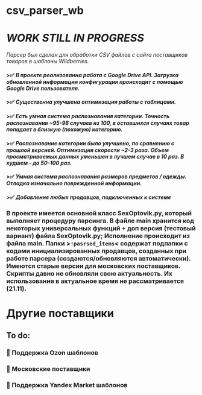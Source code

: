 # csv_parser_wb

# ___*WORK STILL IN PROGRESS*___

*Парсер был сделан для обработки CSV файлов с сайта поставщиков товаров в шаблоны Wildberries.*


#### >:white_check_mark: ___В проекте реализованна работа с Google Drive API. Загрузка обновленной информации конфигурация происходит с помощью Google Drive пользователя.___

#### >:white_check_mark: ___Существенна улучшена оптимизация работы с таблицами.___

#### >:white_check_mark: ___Есть умная система распознавания категории. Точность распознавания ~95-98 случаев из 100, в оставшихся случаях товар попадает в близкую (похожую) категорию.___

#### >:white_check_mark: ___Распознавание категории было улучшено, по сравнению с прошлой версией. Оптимизация скорости ~2-3 раза. Объем просматриваемых данных уменьшен в лучшем случае в 10 раз. В худшем - до 50-100 раз.___

#### >:white_check_mark: ___Умная система распознавания размеров предметов / одежды. Отладка изначально поврежденной информации.___

#### >:white_check_mark: ___Добавление любых продавцов, подключенных к системе___



### В проекте имеется основной класс SexOptovik.py, который выполняет процедуру парсинга. В файле main хранится код некоторых универсальных функций + доп версия (тестовый вариант) файла SexOptovik.py; Исполнение происходит из файла main. Папки >`!pasrsed_items`<  содержат подпапки с кодами инициализированных продавцов, созданных при работе парсера (создаются/обновляются автоматически). Имеются старые версии для московских поставщиков. Скрипты давно не обновляли свою актуальность. Их использование в актуальное время не рассматривается (21.11). 


# Другие поставщики
## To do:
### :black_square_button: Поддержка Ozon шаблонов
### :black_square_button: Московские поставщики
### :black_square_button: Поддержка Yandex Market шаблонов
